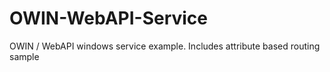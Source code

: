 OWIN-WebAPI-Service
===================

OWIN / WebAPI windows service example.  Includes attribute based routing sample
